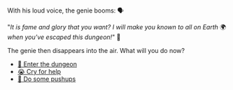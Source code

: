With his loud voice, the genie booms: 🗣️

"*It is fame and glory that you want? I will make you known to all on Earth* 🌍 *when you've escaped this dungeon!*" 🤩

The genie then disappears into the air. What will you do now?

- [🚶 Enter the dungeon](../1.md)
- [😭 Cry for help](../0-C.md)
- [💪 Do some pushups](../0-D.md)

